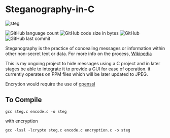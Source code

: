 # Steganography-in-C

![steg](https://media.wired.com/photos/594db1717c1bde11fe06f341/master/w_2560%2Cc_limit/hidden_data-01.png)

![GitHub language count](https://img.shields.io/github/languages/count/Priyatham-sai-chand/Steganography-in-C?style=for-the-badge)
![GitHub code size in bytes](https://img.shields.io/github/languages/code-size/Priyatham-sai-chand/Steganography-in-C?style=for-the-badge)
![GitHub](https://img.shields.io/github/license/Priyatham-sai-chand/Steganography-in-C?style=for-the-badge)
![GitHub last commit](https://img.shields.io/github/last-commit/Priyatham-sai-chand/Steganography-in-C?style=for-the-badge)

Steganography is the practice of concealing messages or information within other non-secret text or data. 
For more info on the process,
[Wikipedia](https://en.wikipedia.org/wiki/Steganography)

This is my ongoing project to hide messages using a C project and in later stages be able to integrate it to provide a GUI for ease of operation. it currently operates on PPM files which will be later updated to JPEG.

Encrytion would require the use of [openssl](https://www.openssl.org/)
## To Compile

```gcc steg.c encode.c -o steg```

with encryption

```gcc -lssl -lcrypto steg.c encode.c encryption.c -o steg```
